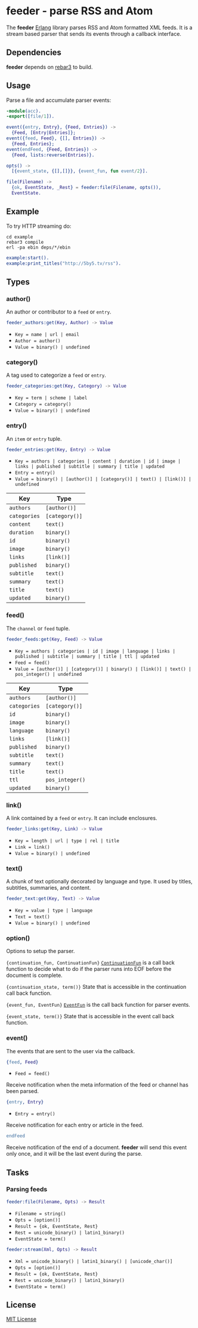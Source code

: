 # feeder - parse RSS and Atom

The **feeder** [Erlang](http://www.erlang.org/) library parses RSS and Atom formatted XML feeds. It is a stream based parser that sends its events through a callback interface.

## Dependencies

**feeder** depends on [rebar3](http://www.rebar3.org/) to build.

## Usage

Parse a file and accumulate parser events:

```erlang
-module(acc).
-export([file/1]).

event({entry, Entry}, {Feed, Entries}) ->
  {Feed, [Entry|Entries]};
event({feed, Feed}, {[], Entries}) ->
  {Feed, Entries};
event(endFeed, {Feed, Entries}) ->
  {Feed, lists:reverse(Entries)}.

opts() ->
  [{event_state, {[],[]}}, {event_fun, fun event/2}].

file(Filename) ->
  {ok, EventState, _Rest} = feeder:file(Filename, opts()),
  EventState.
```

## Example

To try HTTP streaming do:

```
cd example
rebar3 compile
erl -pa ebin deps/*/ebin
```

```erlang
example:start().
example:print_titles("http://5by5.tv/rss").
```

## Types

### author()

An author or contributor to a `feed` or `entry`.

```erlang
feeder_authors:get(Key, Author) -> Value
```
- `Key = name | url | email`
- `Author = author()`
- `Value = binary() | undefined`

### category()

A tag used to categorize a `feed` or `entry`.

```erlang
feeder_categories:get(Key, Category) -> Value
```
- `Key = term | scheme | label`
- `Category = category()`
- `Value = binary() | undefined`

### entry()

An `item` or `entry` tuple.

```erlang
feeder_entries:get(Key, Entry) -> Value
```
- `Key = authors | categories | content | duration | id | image | links | published | subtitle | summary | title | updated`
- `Entry = entry()`
- `Value = binary() | [author()] | [category()] | text() | [link()] | undefined`

| Key | Type |
| --- | --- |
| `authors` | `[author()]` |
| `categories` | `[category()]` |
| `content` | `text()` |
| `duration` | `binary()` |
| `id` | `binary()` |
| `image` | `binary()` |
| `links` | `[link()]` |
| `published` | `binary()` |
| `subtitle` | `text()` |
| `summary` | `text()` |
| `title` | `text()` |
| `updated` | `binary()` |


### feed()

The `channel` or `feed` tuple.

```erlang
feeder_feeds:get(Key, Feed) -> Value
```
- `Key = authors | categories | id | image | language | links | published | subtitle | summary | title | ttl | updated`
- `Feed = feed()`
- `Value = [author()] | [category()] | binary() | [link()] | text() | pos_integer() | undefined`

| Key | Type |
| --- | --- |
| `authors` | `[author()]` |
| `categories` | `[category()]` |
| `id` | `binary()` |
| `image` | `binary()` |
| `language` | `binary()` |
| `links` | `[link()]` |
| `published` | `binary()` |
| `subtitle` | `text()` |
| `summary` | `text()` |
| `title` | `text()` |
| `ttl` | `pos_integer()` |
| `updated` | `binary()` |

### link()

A link contained by a `feed` or `entry`. It can include enclosures.

```erlang
feeder_links:get(Key, Link) -> Value
```
- `Key = length | url | type | rel | title`
- `Link = link()`
- `Value = binary() | undefined`

### text()

A chunk of text optionally decorated by language and type. It used by titles, subtitles, summaries, and content.

```erlang
feeder_text:get(Key, Text) -> Value
```
- `Key = value | type | language`
- `Text = text()`
- `Value = binary() | undefined`

### option()

Options to setup the parser.

`{continuation_fun, ContinuationFun}`
[`ContinuationFun`](http://www.erlang.org/doc/man/xmerl_sax_parser.html#ContinuationFun-1) is a call back function to decide what to do if the parser runs into EOF before the document is complete.

`{continuation_state, term()}`
State that is accessible in the continuation call back function.

`{event_fun, EventFun}`
[`EventFun`](http://www.erlang.org/doc/man/xmerl_sax_parser.html#EventFun-3) is the call back function for parser events.

`{event_state, term()}`
State that is accessible in the event call back function.

### event()

The events that are sent to the user via the callback.

```erlang
{feed, Feed}
```

- `Feed = feed()`

Receive notification when the meta information of the feed or channel has been parsed.

```erlang
{entry, Entry}
```

- `Entry = entry()`

Receive notification for each entry or article in the feed.

```erlang
endFeed
```

Receive notification of the end of a document. **feeder** will send this event only once, and it will be the last event during the parse.

## Tasks

### Parsing feeds

```erlang
feeder:file(Filename, Opts) -> Result
```
- `Filename = string()`
- `Opts = [option()]`
- `Result = {ok, EventState, Rest}`
- `Rest = unicode_binary() | latin1_binary()`
- `EventState = term()`

```erlang
feeder:stream(Xml, Opts) -> Result
```
- `Xml = unicode_binary() | latin1_binary() | [unicode_char()]`
- `Opts = [option()]`
- `Result = {ok, EventState, Rest}`
- `Rest = unicode_binary() | latin1_binary()`
- `EventState = term()`

## License

[MIT License](https://raw.github.com/andyfinnell/feeder/master/LICENSE)
